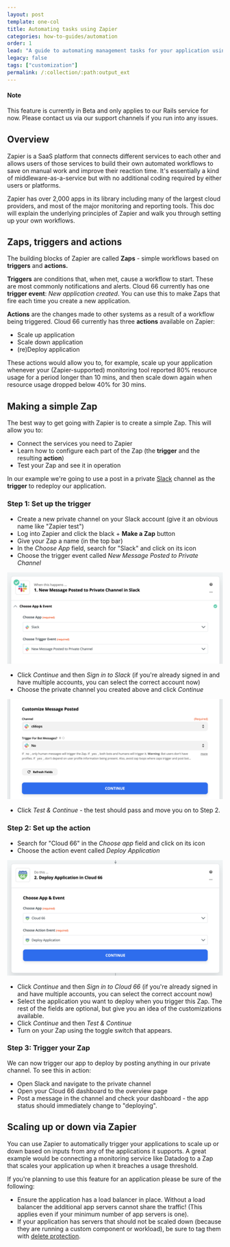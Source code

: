 ```yaml
---
layout: post
template: one-col
title: Automating tasks using Zapier
categories: how-to-guides/automation
order: 1
lead: "A guide to automating management tasks for your application using Zapier"
legacy: false
tags: ["customization"]
permalink: /:collection/:path:output_ext
---
```


#### Note
<div class="notice notice-warning"><p>
This feature is currently in Beta and only applies to our Rails service for now. Please contact us via our support channels if you run into any issues.</p></div>

## Overview

Zapier is a SaaS platform that connects different services to each other and allows users of those services to build their own automated workflows to save on manual work and improve their reaction time. It's essentially a kind of middleware-as-a-service but with no additional coding required by either users or platforms.

Zapier has over 2,000 apps in its library including many of the largest cloud providers, and most of the major monitoring and reporting tools. This doc will explain the underlying principles of Zapier and walk you through setting up your own workflows. 

## Zaps, triggers and actions

The building blocks of Zapier are called **Zaps** - simple workflows based on **triggers** and **actions.** 

**Triggers** are conditions that, when met, cause a workflow to start. These are most commonly notifications and alerts. Cloud 66 currently has one **trigger event**: *New application created*. You can use this to make Zaps that fire each time you create a new application. 

**Actions** are the changes made to other systems as a result of a workflow being triggered. Cloud 66 currently has three **actions** available on Zapier:

- Scale up application
- Scale down application
- (re)Deploy application

These actions would allow you to, for example, scale up your application whenever your (Zapier-supported) monitoring tool reported 80% resource usage for a period longer than 10 mins, and then scale down again when resource usage dropped below 40% for 30 mins.

## Making a simple Zap

The best way to get going with Zapier is to create a simple Zap. This will allow you to:

- Connect the services you need to Zapier
- Learn how to configure each part of the Zap (the **trigger** and the resulting **action**)
- Test your Zap and see it in operation

In our example we're going to use a post in a private [Slack](https://slack.com/) channel as the **trigger** to redeploy our application. 

### Step 1: Set up the trigger

- Create a new private channel on your Slack account (give it an obvious name like "Zapier test")
- Log into Zapier and click the black + **Make a Zap** button
- Give your Zap a name (in the top bar)
- In the *Choose App* field, search for "Slack" and click on its icon
- Choose the trigger event called *New Message Posted to Private Channel*

![Set up a trigger](/assets/shared/Zapier-1.png "Set up a trigger")

- Click *Continue* and then *Sign in to Slack* (if you're already signed in and have multiple accounts, you can select the correct account now)
- Choose the private channel you created above and click *Continue*

![Choose a Slack channel](/assets/shared/Zapier-2.png "Choose a Slack channel")

- Click *Test & Continue* - the test should pass and move you on to Step 2.

### Step 2: Set up the action

- Search for "Cloud 66" in the *Choose app* field and click on its icon
- Choose the action event called *Deploy Application*

![Set up a Cloud 66 Action](/assets/shared/Zapier-3.png "Set up a Cloud 66 Action")

- Click *Continue* and then *Sign in to Cloud 66* (if you're already signed in and have multiple accounts, you can select the correct account now)
- Select the application you want to deploy when you trigger this Zap. The rest of the fields are optional, but give you an idea of the customizations available.
- Click *Continue* and then *Test & Continue*
- Turn on your Zap using the toggle switch that appears.

### Step 3: Trigger your Zap

We can now trigger our app to deploy by posting anything in our private channel. To see this in action:

- Open Slack and navigate to the private channel
- Open your Cloud 66 dashboard to the overview page
- Post a message in the channel and check your dashboard - the app status should immediately change to "deploying".

## Scaling up or down via Zapier

You can use Zapier to automatically trigger your applications to scale up or down based on inputs from any of the applications it supports. A great example would be connecting a monitoring service like Datadog to a Zap that scales your application up when it breaches a usage threshold. 

If you're planning to use this feature for an application please be sure of the following:

- Ensure the application has a load balancer in place. Without a load balancer the additional app servers cannot share the traffic! (This applies even if your minimum number of app servers is one).
- If your application has servers that should not be scaled down (because they are running a custom component or workload), be sure to tag them with [delete protection](/{{page.collection}}/how-to-guides/scaling/scaling.html#delete-protection).
